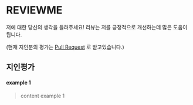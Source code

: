 # REVIEWME
저에 대한 당신의 생각을 들려주세요! 리뷰는 저를 긍정적으로 개선하는데 많은 도움이 됩니다.

(현재 지인분의 평가는 [Pull Request](https://github.com/maltepoo/REVIEWME/pulls) 로 받고있습니다.)

## 지인평가

#### example 1
> content example 1
